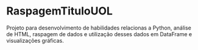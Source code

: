 # RaspagemTituloUOL
Projeto para desenvolvimento de habilidades relacionas a Python, análise de HTML, raspagem de dados e utilização desses dados em DataFrame e visualizações gráficas.
